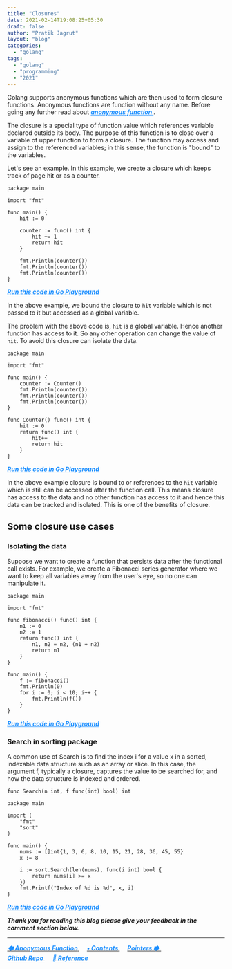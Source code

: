 ```yaml
---
title: "Closures"
date: 2021-02-14T19:08:25+05:30
draft: false
author: "Pratik Jagrut"
layout: "blog"
categories:
  - "golang"
tags:
  - "golang"
  - "programming"
  - "2021"
---
```


Golang supports anonymous functions which are then used to form closure functions.
Anonymous functions are function without any name. Before going any further read about ***<a href="/blog/golang/series/anonymous_func" style="color:DodgerBlue"> anonymous function </a>***.

The closure is a special type of function value which references variable declared outside its body. The purpose of this function is to close over a variable of upper function to form a closure. The function may access and assign to the referenced variables; in this sense, the function is "bound" to the variables.

Let's see an example.
In this example, we create a closure which keeps track of page hit or as a counter.

```
package main

import "fmt"

func main() {
	hit := 0

	counter := func() int {
		hit += 1
		return hit
	}

	fmt.Println(counter())
	fmt.Println(counter())
	fmt.Println(counter())
}
```
***<a href="https://play.golang.org/p/RT9Pm82Kf3p" style="color:DodgerBlue" target="_blank">Run this code in Go Playground</a>***

In the above example, we bound the closure to `hit` variable which is not passed to it but accessed as a global variable.

The problem with the above code is, `hit` is a global variable. Hence another function has access to it. So any other operation can change the value of `hit`. To avoid this closure can isolate the data.

```
package main

import "fmt"

func main() {
	counter := Counter()
	fmt.Println(counter())
	fmt.Println(counter())
	fmt.Println(counter())
}

func Counter() func() int {
	hit := 0
	return func() int {
		hit++
		return hit
	}
}
```
***<a href="https://play.golang.org/p/s5THHqJzD-Y" style="color:DodgerBlue" target="_blank">Run this code in Go Playground</a>***

In the above example closure is bound to or references to the `hit` variable which is still can be accessed after the function call. This means closure has access to the data and no other function has access to it and hence this data can be tracked and isolated. This is one of the benefits of closure.

## Some closure use cases

### Isolating the data

Suppose we want to create a function that persists data after the functional call exists. For example, we create a Fibonacci series generator where we want to keep all variables away from the user's eye, so no one can manipulate it.

```
package main

import "fmt"

func fibonacci() func() int {
	n1 := 0
	n2 := 1
	return func() int {
		n1, n2 = n2, (n1 + n2)
		return n1
	}
}

func main() {
	f := fibonacci()
	fmt.Println(0)
	for i := 0; i < 10; i++ {
		fmt.Println(f())
	}
}
```
***<a href="https://play.golang.org/p/hvidcU6RkeY" style="color:DodgerBlue" target="_blank">Run this code in Go Playground</a>***

### Search in sorting package

A common use of Search is to find the index i for a value x in a sorted, indexable data structure such as an array or slice. In this case, the argument f, typically a closure, captures the value to be searched for, and how the data structure is indexed and ordered.

```
func Search(n int, f func(int) bool) int
```

```
package main

import (
	"fmt"
	"sort"
)

func main() {
	nums := []int{1, 3, 6, 8, 10, 15, 21, 28, 36, 45, 55}
	x := 8

	i := sort.Search(len(nums), func(i int) bool {
		return nums[i] >= x
	})
	fmt.Printf("Index of %d is %d", x, i)
}
```
***<a href="https://play.golang.org/p/FQIjK3s6whR" style="color:DodgerBlue" target="_blank">Run this code in Go Playground</a>***

***Thank you for reading this blog please give your feedback in the comment section below.***
<hr>

<a href="/blog/golang/series/anonymous_func">
  <b style="color:DodgerBlue">
    <i>🡄 Anonymous Function</i>
  </b>
</a> &emsp;

<a href="/blog/golang/series/contents">
  <b style="color:DodgerBlue">
    <i>• Contents</i>
  </b>
</a>  &emsp;

<a href="/blog/golang/series/pointers">
    <b style="color:DodgerBlue">
        <i>Pointers 🡆</i>
    </b>
</a>  &emsp;

<br>

<a href="https://github.com/pratikjagrut/go-tutorial" target="_blank">
  <b style="color:DodgerBlue" class="fab fa-github">
    <i>Github Repo</i>
  </b>
</a>  &emsp;

<a href="https://github.com/pratikjagrut/go-tutorial/blob/master/REFERENCE.md" target="_blank">
  <b style="color:DodgerBlue">
    <i>&#128279; Reference</i>
  </b>
</a>